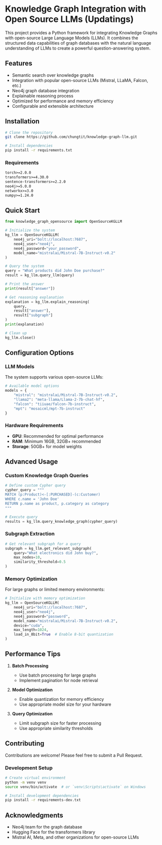 # Knowledge Graph Integration with Open Source LLMs (Updatings)

This project provides a Python framework for integrating Knowledge Graphs with open-source Large Language Models (LLMs). It combines the structured data capabilities of graph databases with the natural language understanding of LLMs to create a powerful question-answering system.

## Features

- Semantic search over knowledge graphs
- Integration with popular open-source LLMs (Mistral, LLaMA, Falcon, etc.)
- Neo4j graph database integration
- Explainable reasoning process
- Optimized for performance and memory efficiency
- Configurable and extensible architecture

## Installation

```bash
# Clone the repository
git clone https://github.com/chungtit/knowledge-graph-llm.git

# Install dependencies
pip install -r requirements.txt
```

### Requirements

```txt
torch>=2.0.0
transformers>=4.30.0
sentence-transformers>=2.2.0
neo4j>=5.0.0
networkx>=3.0
numpy>=1.24.0
```

## Quick Start

```python
from knowledge_graph_opensource import OpenSourceKGLLM

# Initialize the system
kg_llm = OpenSourceKGLLM(
    neo4j_uri="bolt://localhost:7687",
    neo4j_user="neo4j",
    neo4j_password="your_password",
    model_name="mistralai/Mistral-7B-Instruct-v0.2"
)

# Query the system
query = "What products did John Doe purchase?"
result = kg_llm.query_llm(query)

# Print the answer
print(result["answer"])

# Get reasoning explanation
explanation = kg_llm.explain_reasoning(
    query, 
    result["answer"], 
    result["subgraph"]
)
print(explanation)

# Clean up
kg_llm.close()
```

## Configuration Options

### LLM Models

The system supports various open-source LLMs:

```python
# Available model options
models = {
    "mistral": "mistralai/Mistral-7B-Instruct-v0.2",
    "llama2": "meta-llama/Llama-2-7b-chat-hf",
    "falcon": "tiiuae/falcon-7b-instruct",
    "mpt": "mosaicml/mpt-7b-instruct"
}
```

### Hardware Requirements

- **GPU**: Recommended for optimal performance
- **RAM**: Minimum 16GB, 32GB+ recommended
- **Storage**: 50GB+ for model weights

## Advanced Usage

### Custom Knowledge Graph Queries

```python
# Define custom Cypher query
cypher_query = """
MATCH (p:Product)<-[:PURCHASED]-(c:Customer)
WHERE c.name = 'John Doe'
RETURN p.name as product, p.category as category
"""

# Execute query
results = kg_llm.query_knowledge_graph(cypher_query)
```

### Subgraph Extraction

```python
# Get relevant subgraph for a query
subgraph = kg_llm.get_relevant_subgraph(
    query="What electronics did John buy?",
    max_nodes=10,
    similarity_threshold=0.5
)
```

### Memory Optimization

For large graphs or limited memory environments:

```python
# Initialize with memory optimization
kg_llm = OpenSourceKGLLM(
    neo4j_uri="bolt://localhost:7687",
    neo4j_user="neo4j",
    neo4j_password="password",
    model_name="mistralai/Mistral-7B-Instruct-v0.2",
    device="cuda",
    max_length=1024,
    load_in_8bit=True  # Enable 8-bit quantization
)
```

## Performance Tips

1. **Batch Processing**
   - Use batch processing for large graphs
   - Implement pagination for node retrieval

2. **Model Optimization**
   - Enable quantization for memory efficiency
   - Use appropriate model size for your hardware

3. **Query Optimization**
   - Limit subgraph size for faster processing
   - Use appropriate similarity thresholds

## Contributing

Contributions are welcome! Please feel free to submit a Pull Request.

### Development Setup

```bash
# Create virtual environment
python -m venv venv
source venv/bin/activate  # or `venv\Scripts\activate` on Windows

# Install development dependencies
pip install -r requirements-dev.txt
```

## Acknowledgments

- Neo4j team for the graph database
- Hugging Face for the transformers library
- Mistral AI, Meta, and other organizations for open-source LLMs

<!-- ## Support

For questions and support, please:
1. Check the [Issues](https://github.com/yourusername/kg-llm-integration/issues) page
2. Open a new issue if needed
3. Join our [Discord community](https://discord.gg/yourinvite) -->